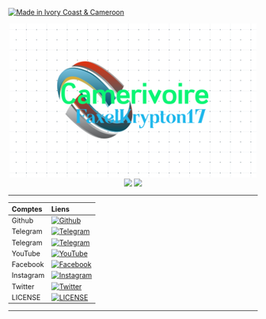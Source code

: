 <p align="left">
<a href="#"><img title="Made in Ivory Coast & Cameroon" src="https://img.shields.io/badge/Designed By-%20 Faxel & Krypton17-green?colorA=%23ff0000&colorB=%23017e40"></a>
</p>

<p align="center"> 
  <img src="https://raw.githubusercontent.com/camerivoire/camerivoire/master/CamerIvoire/CamerIvoire.png" width="500"/>
  <img src="https://github-readme-stats.vercel.app/api?username=camerivoire&show_icons=true&theme=dark"/>
  <img src="https://github-readme-stats.anuraghazra1.vercel.app/api/top-langs/?username=camerivoire&layout=compact&theme=radical"/>
</p>

-----------------------------------------------------------------------------------------------------------------------------------------------------------------------
| Comptes       |                                                                      Liens                                                                          |  
|:--------------|:----------------------------------------------------------------------------------------------------------------------------------------------------|
| Github        |[![Github](https://img.shields.io/badge/Github-%40camerivoire-yellow?logo=github)](https://github.com/camerivoire)                                   |     
| Telegram      |[![Telegram](https://img.shields.io/badge/Telegram-%40Termux&Linux-orange?logo=telegram)](https://t.me/Linux_Tor)                                      | 
| Telegram      |[![Telegram](https://img.shields.io/badge/Telegram-%40Krypton17-cyan?logo=telegram)](https://t.me/Krypton17)                                         |                           
| YouTube       |[![YouTube](https://img.shields.io/badge/Youtube-%40CamerIvoire-red?logo=youtube)](https://www.youtube.com/c/FASTERAXEL?sub_confirmation=1)          | 
| Facebook      |[![Facebook](https://img.shields.io/badge/Facebook-%40Faxel--19-teal?logo=Facebook)](https://www.facebook.com/camerivoire)                           |                                     
| Instagram     |[![Instagram](https://img.shields.io/badge/Instagram-%40camerivoire-magenta?logo=instagram)](https://www.instagram.com/camerivoire)                  |                                    
| Twitter       |[![Twitter](https://img.shields.io/badge/twitter-%40camerivoire-lightgreen?logo=twitter)](https://www.twitter.com/FaxelKrypton)                          |                
| LICENSE       |[![LICENSE](https://img.shields.io/badge/License-MIT-lightgrey.svg?logo=License-MIT)](https://raw.githubusercontent.com/phantom-19/yutube/master/MIT)| 
-----------------------------------------------------------------------------------------------------------------------------------------------------------------------

